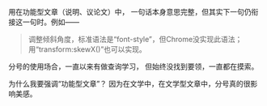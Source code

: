 用在功能型文章（说明、议论文）中，
一句话本身意思完整，但其实下一句仍衔接这一句时。例如——
>调整倾斜角度，标准语法是“font-style”，但Chrome没实现此语法；
用“transform:skewX()”也可以实现。

分号的使用场合，一直以来有做查询学习，
但始终没找到要领，一直都在摸索。

为什么我要强调“功能型文章”？
因为在文学中，在文学型文章中，分号真的很影响美感。
